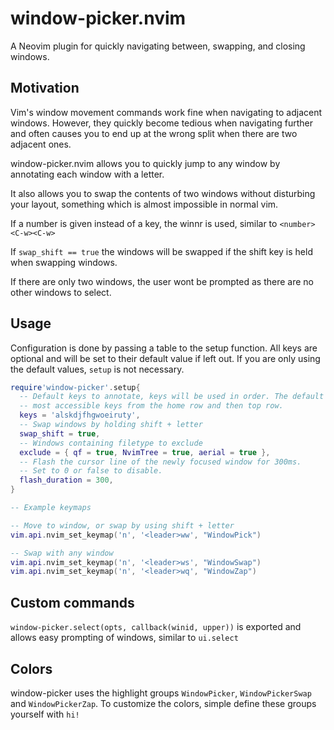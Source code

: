 # window-picker.nvim

A Neovim plugin for quickly navigating between, swapping, and closing windows.

## Motivation

Vim's window movement commands work fine when navigating to adjacent windows.
However, they quickly become tedious when navigating further and often causes
you to end up at the wrong split when there are two adjacent ones.

window-picker.nvim allows you to quickly jump to any window by annotating each
window with a letter.

It also allows you to swap the contents of two windows without disturbing your
layout, something which is almost impossible in normal vim.

If a number is given instead of a key, the winnr is used, similar to `<number><C-w><C-w>`

If `swap_shift == true` the windows will be swapped if the shift key is held
when swapping windows.

If there are only two windows, the user wont be prompted as there are no other
windows to select.



## Usage

Configuration is done by passing a table to the setup function. All keys are
optional and will be set to their default value if left out. If you are only
using the default values, `setup` is not necessary.
```lua
require'window-picker'.setup{
  -- Default keys to annotate, keys will be used in order. The default uses the
  -- most accessible keys from the home row and then top row.
  keys = 'alskdjfhgwoeiruty',
  -- Swap windows by holding shift + letter
  swap_shift = true,
  -- Windows containing filetype to exclude
  exclude = { qf = true, NvimTree = true, aerial = true },
  -- Flash the cursor line of the newly focused window for 300ms.
  -- Set to 0 or false to disable.
  flash_duration = 300,
}

-- Example keymaps

-- Move to window, or swap by using shift + letter
vim.api.nvim_set_keymap('n', '<leader>ww', "WindowPick")

-- Swap with any window
vim.api.nvim_set_keymap('n', '<leader>ws', "WindowSwap")
vim.api.nvim_set_keymap('n', '<leader>wq', "WindowZap")
```

## Custom commands

`window-picker.select(opts, callback(winid, upper))` is exported and allows easy prompting of
windows, similar to `ui.select`

## Colors
window-picker uses the highlight groups `WindowPicker`, `WindowPickerSwap`
and `WindowPickerZap`.
To customize the colors, simple define these groups yourself with `hi!`
